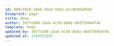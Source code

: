 ```yaml
---
id: 909cf818-10eb-4dad-b95e-dcc8b40a05b0
blueprint: page
title: Home
author: 3dffcb88-1dab-4c56-bb8a-d6d7594b4f4b
template: home
updated_by: 3dffcb88-1dab-4c56-bb8a-d6d7594b4f4b
updated_at: 1743351697
---
```

